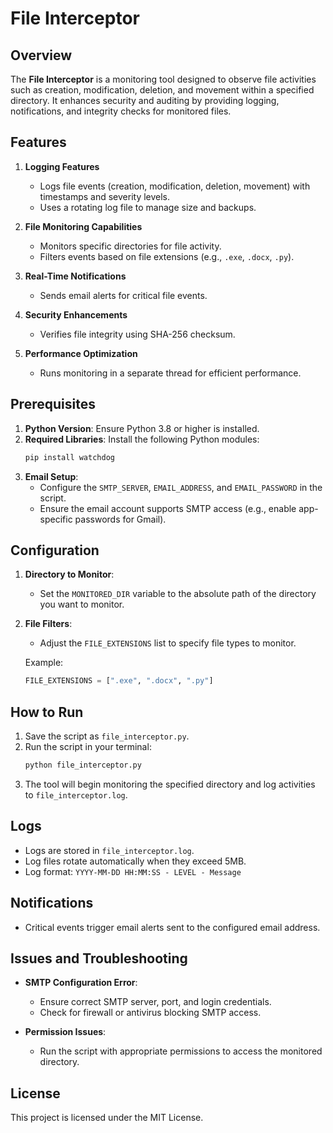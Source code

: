# File Interceptor

## Overview

The **File Interceptor** is a monitoring tool designed to observe file activities such as creation, modification, deletion, and movement within a specified directory. It enhances security and auditing by providing logging, notifications, and integrity checks for monitored files.

## Features

1. **Logging Features**

   - Logs file events (creation, modification, deletion, movement) with timestamps and severity levels.
   - Uses a rotating log file to manage size and backups.

2. **File Monitoring Capabilities**

   - Monitors specific directories for file activity.
   - Filters events based on file extensions (e.g., `.exe`, `.docx`, `.py`).

3. **Real-Time Notifications**

   - Sends email alerts for critical file events.

4. **Security Enhancements**

   - Verifies file integrity using SHA-256 checksum.

5. **Performance Optimization**
   - Runs monitoring in a separate thread for efficient performance.

## Prerequisites

1. **Python Version**: Ensure Python 3.8 or higher is installed.
2. **Required Libraries**: Install the following Python modules:
   ```bash
   pip install watchdog
   ```
3. **Email Setup**:
   - Configure the `SMTP_SERVER`, `EMAIL_ADDRESS`, and `EMAIL_PASSWORD` in the script.
   - Ensure the email account supports SMTP access (e.g., enable app-specific passwords for Gmail).

## Configuration

1. **Directory to Monitor**:

   - Set the `MONITORED_DIR` variable to the absolute path of the directory you want to monitor.

2. **File Filters**:

   - Adjust the `FILE_EXTENSIONS` list to specify file types to monitor.

   Example:

   ```python
   FILE_EXTENSIONS = [".exe", ".docx", ".py"]
   ```

## How to Run

1. Save the script as `file_interceptor.py`.
2. Run the script in your terminal:
   ```bash
   python file_interceptor.py
   ```
3. The tool will begin monitoring the specified directory and log activities to `file_interceptor.log`.

## Logs

- Logs are stored in `file_interceptor.log`.
- Log files rotate automatically when they exceed 5MB.
- Log format: `YYYY-MM-DD HH:MM:SS - LEVEL - Message`

## Notifications

- Critical events trigger email alerts sent to the configured email address.

## Issues and Troubleshooting

- **SMTP Configuration Error**:

  - Ensure correct SMTP server, port, and login credentials.
  - Check for firewall or antivirus blocking SMTP access.

- **Permission Issues**:
  - Run the script with appropriate permissions to access the monitored directory.

## License

This project is licensed under the MIT License.
